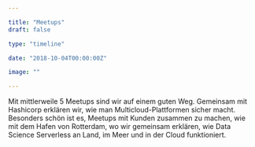 ```yaml
---

title: "Meetups"
draft: false

type: "timeline"

date: "2018-10-04T00:00:00Z"

image: ""

---
```


Mit mittlerweile 5 Meetups sind wir auf einem guten Weg. Gemeinsam mit Hashicorp erklären wir, wie man Multicloud-Plattformen sicher macht. Besonders schön ist es, Meetups mit Kunden zusammen zu machen, wie mit dem Hafen von Rotterdam, wo wir gemeinsam erklären, wie Data Science Serverless an Land, im Meer und in der Cloud funktioniert.
